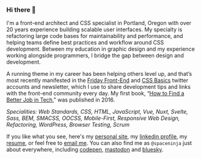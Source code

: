 ### Hi there 👋

I'm a front-end architect and CSS specialist in Portland, Oregon with over 20 years experience building scalable user interfaces. My specialty is refactoring large code bases for maintainability and performance, and helping teams define best practices and workflow around CSS development. Between my education in graphic design and my experience working alongside programmers, I bridge the gap between design and development.

A running theme in my career has been helping others level up, and that’s most recently manifested in the [Friday Front-End](https://fridayfrontend.com/) and [CSS Basics](https://twitter.com/cssbasics) twitter accounts and newsletter, which I use to share development tips and links with the front-end community every day. My first book, “[How to Find a Better Job in Tech](https://www.amazon.com/dp/B01M0VOE6O),” was published in 2016.

_Specialities: Web Standards, CSS, HTML, JavaScript, Vue, Nuxt, Svelte, Sass, BEM, SMACSS, OOCSS, Mobile-First, Responsive Web Design, Refactoring, WordPress, Browser Testing, Scrum_

If you like what you see, here's my [personal site](https://spaceninja.com/), my [linkedin profile](http://www.linkedin.com/in/scottvandehey/), my [resume](https://www.dropbox.com/s/ttpb0szdxox2xv7/scott-vandehey-resume.pdf), or feel free to [email me](mailto:scott@spaceninja.com). You can also find me as `@spaceninja` just about everywhere, including [codepen](https://codepen.io/spaceninja/), [mastodon](https://mastodon.cloud/@spaceninja) and [bluesky](https://bsky.app/profile/spaceninja.com).

